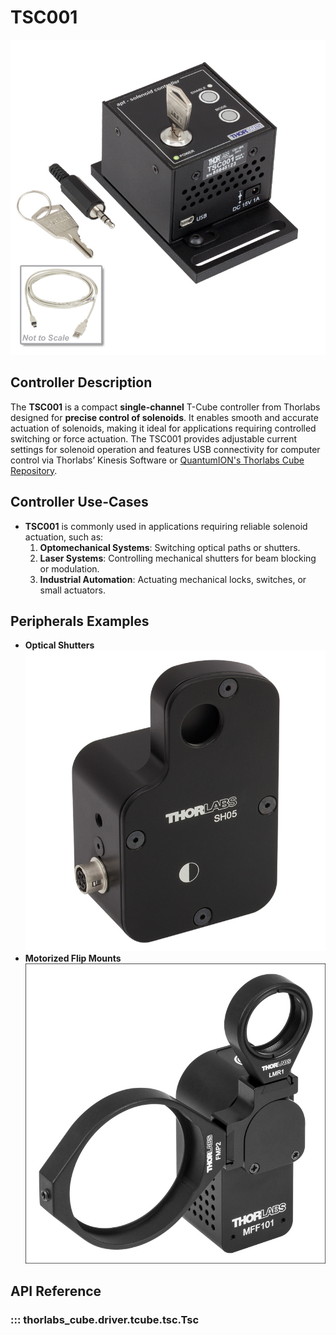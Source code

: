 # **TSC001**

![An image of a TSC001 Solenoid Controller](images/tsc001.jpg)

## Controller Description
The **TSC001** is a compact **single-channel** T-Cube controller from Thorlabs designed for **precise control of solenoids**. It enables smooth and accurate actuation of solenoids, making it ideal for applications requiring controlled switching or force actuation. The TSC001 provides adjustable current settings for solenoid operation and features USB connectivity for computer control via Thorlabs’ Kinesis Software or [QuantumION's Thorlabs Cube Repository](https://github.com/quantumion/thorlabs_cube).

## Controller Use-Cases
* **TSC001** is commonly used in applications requiring reliable solenoid actuation, such as:
	1.	**Optomechanical Systems**: Switching optical paths or shutters.
	2.	**Laser Systems**: Controlling mechanical shutters for beam blocking or modulation.
	3.	**Industrial Automation**: Actuating mechanical locks, switches, or small actuators.

## Peripherals Examples
* **Optical Shutters**
![An image of a Thorlabs SH05 Optical Shutter](images/opticalShutter.jpg)
* **Motorized Flip Mounts**
![An image of a Thorlabs SOL02 Solenoid Actuator](images/motorizedFlipMounts.jpg)

## **API Reference**
### ::: thorlabs_cube.driver.tcube.tsc.Tsc
